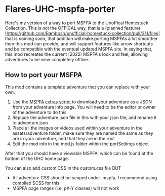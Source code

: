 # Flares-UHC-mspfa-porter

Here's my version of a way to port MSFPA to the Unoffical Homestuck Collection. This is not the OFFICAL way, that is a (planned feature)[https://github.com/Bambosh/unofficial-homestuck-collection/pull/311/files] that is coming soon, that addition will make porting MSPFAs a lot smoother then this mod can provide, and will support features like arrow shortcuts and be compatible with the eventual updated MSPFA site. In saying that, this mod recreates the current (2022) MSPFA's look and feel, allowing adventures to be view completely offline.

## How to port your MSFPA
This mod contains a template adventure that you can replace with your own.

1. Use the [MSPFA extras script](https://greasyfork.org/en/scripts/396798-mspfa-extras) to download your adventure as a JSON from your adventure info page. You will need to be the editor or owner of the adventure to do this.
2. Replace the adventure.json file in this with your json file, and rename it to adventure.json
3. Place all the images or videos used within your adventure in the assets/adventure folder, make sure they are named the same as they are in your adventure, and that they are in the root
4. Edit the mod info in the mod.js folder within the portSettings object

After that you should have a viewable MSPFA, which can be found at the bottom of the UHC home page.

You can also add custom CSS in the custom.css file BUT
- All adventure CSS should be scoped under .mspfa, I recommend using complied SCSS for this
- MSPFA page ranges (i.e. pX-Y classes) will not work
